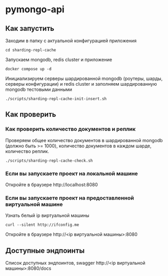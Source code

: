 # pymongo-api

## Как запустить

Заходим в папку с актуальной конфигурацией приложения

```shell
cd sharding-repl-cache
```

Запускаем mongodb, redis cluster и приложение

```shell
docker compose up -d
```

Инициализируем серверы шардированной mongodb (роутеры, шарды, серверы конфигурации) и redis cluster и заполняем шардированную mongodb тестовыми данными

```shell
./scripts/sharding-repl-cache-init-insert.sh
```

## Как проверить

### Как проверить количество документов и реплик

Проверяем общее количество документов в шардированной mongodb (должно быть >= 1000), количество документов в каждом шарде, количество реплик.

```shell
./scripts/sharding-repl-cache-check.sh
```

### Если вы запускаете проект на локальной машине

Откройте в браузере http://localhost:8080

### Если вы запускаете проект на предоставленной виртуальной машине

Узнать белый ip виртуальной машины

```shell
curl --silent http://ifconfig.me
```

Откройте в браузере http://<ip виртуальной машины>:8080

## Доступные эндпоинты

Список доступных эндпоинтов, swagger http://<ip виртуальной машины>:8080/docs